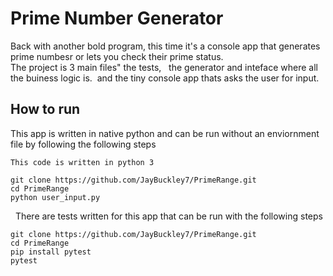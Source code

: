# Prime Number Generator

Back with another bold program, this time it's a console app that generates prime numbesr or lets you check their prime status. &nbsp;  
The project is 3 main files"
the tests, &nbsp; 
the generator and inteface where all the buiness logic is.&nbsp; 
and the tiny console app thats asks the user for input.

## How to run

This app is written in native python and can be run without an enviornment file by following the following steps
&nbsp; 

```This code is written in python 3 ```
```
git clone https://github.com/JayBuckley7/PrimeRange.git
cd PrimeRange
python user_input.py
```
&nbsp; 
There are tests written for this app that can be run with the following steps
```
git clone https://github.com/JayBuckley7/PrimeRange.git
cd PrimeRange
pip install pytest
pytest
```
